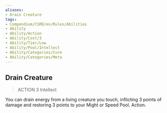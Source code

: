 ```yaml
---
aliases:
- Drain Creature
tags:
- Compendium/CSRD/en/Rules/Abilities
- Ability
- Ability/Action
- Ability/Cost/3
- Ability/Tier/Low
- Ability/Pool/Intellect
- Ability/Categories/Cure
- Ability/Categories/Meta
---
```


  
## Drain Creature  
>ACTION 3  Intellect  
  
You can drain energy from a living creature you touch, inflicting 3 points of damage and restoring 3 points to your Might or Speed Pool. Action.
